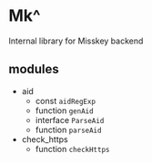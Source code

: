 # Mk^
Internal library for Misskey backend

## modules
- aid
    - const `aidRegExp`
    - function `genAid`
    - interface `ParseAid`
    - function `parseAid`
- check_https
    - function `checkHttps`